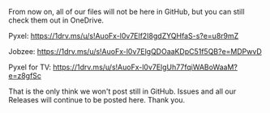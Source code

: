 From now on, all of our files will not be here in GitHub, but you can still check them out in OneDrive.

Pyxel: https://1drv.ms/u/s!AuoFx-l0v7Elf2I8gdZYQHfaS-s?e=u8r9mZ

Jobzee: https://1drv.ms/u/s!AuoFx-l0v7ElgQDOaaKDpC51f5QB?e=MDPwvD

Pyxel for TV: https://1drv.ms/u/s!AuoFx-l0v7ElgUh77fqiWABoWaaM?e=z8gfSc

That is the only think we won't post still in GitHub. Issues and all our Releases will continue to be posted here.
Thank you.
